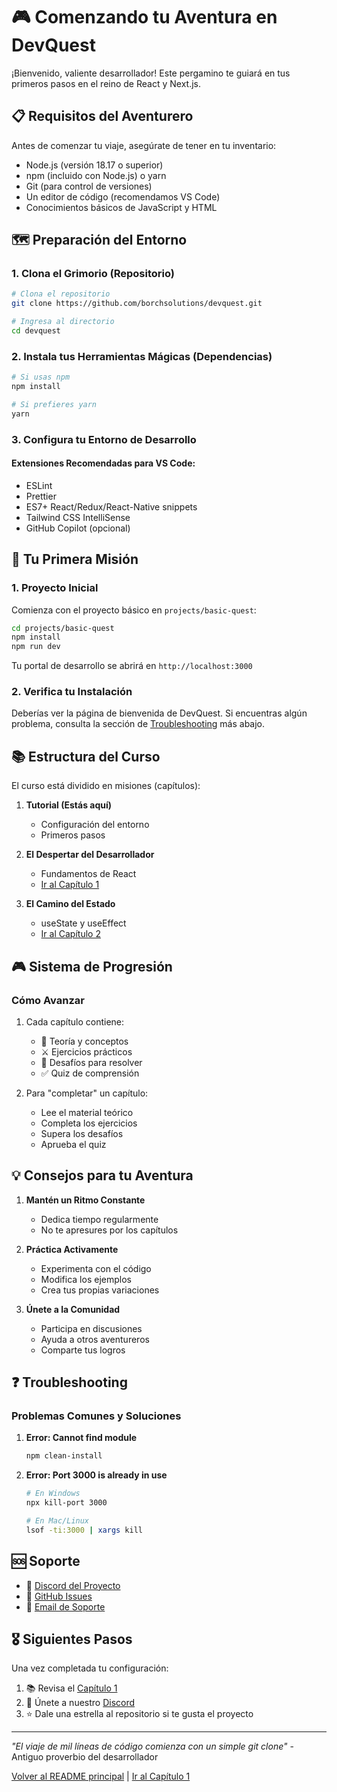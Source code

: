 # 🎮 Comenzando tu Aventura en DevQuest

¡Bienvenido, valiente desarrollador! Este pergamino te guiará en tus primeros pasos en el reino de React y Next.js.

## 📋 Requisitos del Aventurero

Antes de comenzar tu viaje, asegúrate de tener en tu inventario:

- Node.js (versión 18.17 o superior)
- npm (incluido con Node.js) o yarn
- Git (para control de versiones)
- Un editor de código (recomendamos VS Code)
- Conocimientos básicos de JavaScript y HTML

## 🗺️ Preparación del Entorno

### 1. Clona el Grimorio (Repositorio)

```bash
# Clona el repositorio
git clone https://github.com/borchsolutions/devquest.git

# Ingresa al directorio
cd devquest
```

### 2. Instala tus Herramientas Mágicas (Dependencias)

```bash
# Si usas npm
npm install

# Si prefieres yarn
yarn
```

### 3. Configura tu Entorno de Desarrollo

#### Extensiones Recomendadas para VS Code:
- ESLint
- Prettier
- ES7+ React/Redux/React-Native snippets
- Tailwind CSS IntelliSense
- GitHub Copilot (opcional)

## 🎯 Tu Primera Misión

### 1. Proyecto Inicial
Comienza con el proyecto básico en `projects/basic-quest`:

```bash
cd projects/basic-quest
npm install
npm run dev
```

Tu portal de desarrollo se abrirá en `http://localhost:3000`

### 2. Verifica tu Instalación

Deberías ver la página de bienvenida de DevQuest. Si encuentras algún problema, consulta la sección de [Troubleshooting](#troubleshooting) más abajo.

## 📚 Estructura del Curso

El curso está dividido en misiones (capítulos):

1. **Tutorial (Estás aquí)**
   - Configuración del entorno
   - Primeros pasos

2. **El Despertar del Desarrollador**
   - Fundamentos de React
   - [Ir al Capítulo 1](/docs/chapters/chapter-1/)

3. **El Camino del Estado**
   - useState y useEffect
   - [Ir al Capítulo 2](/docs/chapters/chapter-2/)

## 🎮 Sistema de Progresión

### Cómo Avanzar
1. Cada capítulo contiene:
   - 📖 Teoría y conceptos
   - ⚔️ Ejercicios prácticos
   - 🎯 Desafíos para resolver
   - ✅ Quiz de comprensión

2. Para "completar" un capítulo:
   - Lee el material teórico
   - Completa los ejercicios
   - Supera los desafíos
   - Aprueba el quiz

## 💡 Consejos para tu Aventura

1. **Mantén un Ritmo Constante**
   - Dedica tiempo regularmente
   - No te apresures por los capítulos

2. **Práctica Activamente**
   - Experimenta con el código
   - Modifica los ejemplos
   - Crea tus propias variaciones

3. **Únete a la Comunidad**
   - Participa en discusiones
   - Ayuda a otros aventureros
   - Comparte tus logros

## ❓ Troubleshooting

### Problemas Comunes y Soluciones

1. **Error: Cannot find module**
   ```bash
   npm clean-install
   ```

2. **Error: Port 3000 is already in use**
   ```bash
   # En Windows
   npx kill-port 3000

   # En Mac/Linux
   lsof -ti:3000 | xargs kill
   ```

## 🆘 Soporte

- 💬 [Discord del Proyecto](https://discord.gg/tuenlace)
- 📝 [GitHub Issues](https://github.com/borchsolutions/devquest/issues)
- 📧 [Email de Soporte](mailto:bryan@ramirezchavez.net)

## 🎖️ Siguientes Pasos

Una vez completada tu configuración:

1. 📚 Revisa el [Capítulo 1](/docs/chapters/chapter-1/)
2. 👥 Únete a nuestro [Discord](https://discord.gg/tuenlace)
3. ⭐ Dale una estrella al repositorio si te gusta el proyecto

---

*"El viaje de mil líneas de código comienza con un simple git clone"* - Antiguo proverbio del desarrollador

[Volver al README principal](../../README.md) | [Ir al Capítulo 1](/docs/chapters/chapter-1/)
